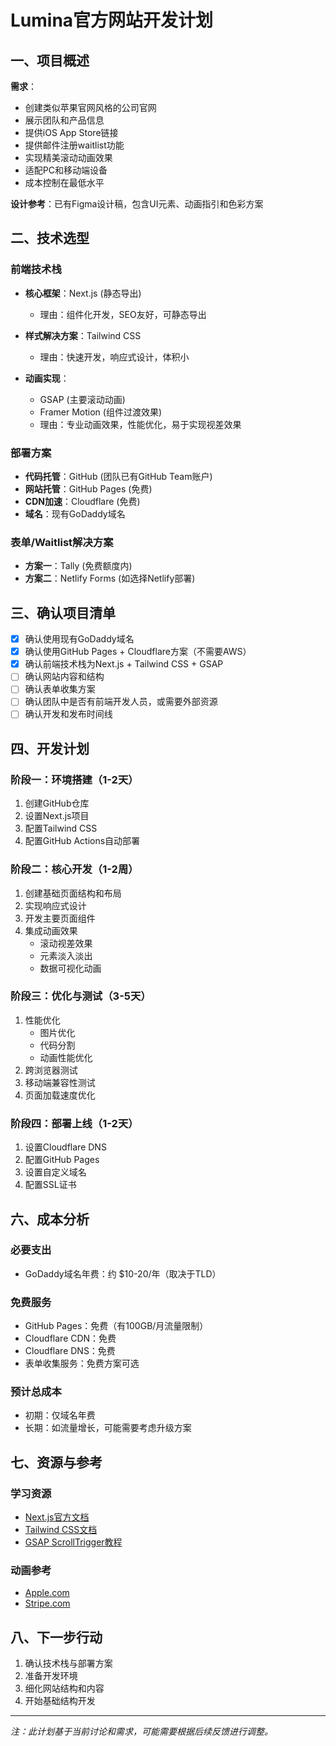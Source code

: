 # Lumina官方网站开发计划

## 一、项目概述

**需求**：
- 创建类似苹果官网风格的公司官网
- 展示团队和产品信息
- 提供iOS App Store链接
- 提供邮件注册waitlist功能  
- 实现精美滚动动画效果
- 适配PC和移动端设备
- 成本控制在最低水平

**设计参考**：已有Figma设计稿，包含UI元素、动画指引和色彩方案

## 二、技术选型

### 前端技术栈
- **核心框架**：Next.js (静态导出)
  - 理由：组件化开发，SEO友好，可静态导出
  
- **样式解决方案**：Tailwind CSS
  - 理由：快速开发，响应式设计，体积小

- **动画实现**：
  - GSAP (主要滚动动画)
  - Framer Motion (组件过渡效果)
  - 理由：专业动画效果，性能优化，易于实现视差效果

### 部署方案
- **代码托管**：GitHub (团队已有GitHub Team账户)
- **网站托管**：GitHub Pages (免费)
- **CDN加速**：Cloudflare (免费)
- **域名**：现有GoDaddy域名

### 表单/Waitlist解决方案
- **方案一**：Tally (免费额度内)
- **方案二**：Netlify Forms (如选择Netlify部署)

## 三、确认项目清单

- [x] 确认使用现有GoDaddy域名
- [x] 确认使用GitHub Pages + Cloudflare方案（不需要AWS）
- [x] 确认前端技术栈为Next.js + Tailwind CSS + GSAP
- [ ] 确认网站内容和结构
- [ ] 确认表单收集方案
- [ ] 确认团队中是否有前端开发人员，或需要外部资源
- [ ] 确认开发和发布时间线

## 四、开发计划

### 阶段一：环境搭建（1-2天）
1. 创建GitHub仓库
2. 设置Next.js项目
3. 配置Tailwind CSS
4. 配置GitHub Actions自动部署

### 阶段二：核心开发（1-2周）
1. 创建基础页面结构和布局
2. 实现响应式设计
3. 开发主要页面组件
4. 集成动画效果
   - 滚动视差效果
   - 元素淡入淡出
   - 数据可视化动画

### 阶段三：优化与测试（3-5天）
1. 性能优化
   - 图片优化
   - 代码分割
   - 动画性能优化
2. 跨浏览器测试
3. 移动端兼容性测试
4. 页面加载速度优化

### 阶段四：部署上线（1-2天）
1. 设置Cloudflare DNS
2. 配置GitHub Pages
3. 设置自定义域名
4. 配置SSL证书

## 六、成本分析

### 必要支出
- GoDaddy域名年费：约 $10-20/年（取决于TLD）

### 免费服务
- GitHub Pages：免费（有100GB/月流量限制）
- Cloudflare CDN：免费
- Cloudflare DNS：免费
- 表单收集服务：免费方案可选

### 预计总成本
- 初期：仅域名年费
- 长期：如流量增长，可能需要考虑升级方案

## 七、资源与参考

### 学习资源
- [Next.js官方文档](https://nextjs.org/docs)
- [Tailwind CSS文档](https://tailwindcss.com/docs)
- [GSAP ScrollTrigger教程](https://greensock.com/scrolltrigger/)

### 动画参考
- [Apple.com](https://www.apple.com/)
- [Stripe.com](https://stripe.com/)

## 八、下一步行动
1. 确认技术栈与部署方案
2. 准备开发环境
3. 细化网站结构和内容
4. 开始基础结构开发

---

*注：此计划基于当前讨论和需求，可能需要根据后续反馈进行调整。*
